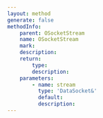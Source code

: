 ```yaml
---
layout: method
generate: false
methodInfo:
    parent: OSocketStream
    name: OSocketStream
    mark:  
    description: 
    return:
        type: 
        description: 
    parameters:
        - name: stream
          type: 'DataSocket&'
          default: 
          description: 
---
```

